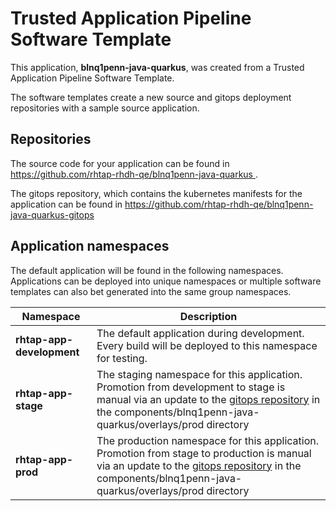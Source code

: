 # Trusted Application Pipeline Software Template

This application, **blnq1penn-java-quarkus**, was created from a Trusted Application Pipeline Software Template.

The software templates create a new source and gitops deployment repositories with a sample source application. 

## Repositories

The source code for your application can be found in [https://github.com/rhtap-rhdh-qe/blnq1penn-java-quarkus ](https://github.com/rhtap-rhdh-qe/blnq1penn-java-quarkus ).
 
The gitops repository, which contains the kubernetes manifests for the application can be found in 
[https://github.com/rhtap-rhdh-qe/blnq1penn-java-quarkus-gitops ](https://github.com/rhtap-rhdh-qe/blnq1penn-java-quarkus-gitops ) 

## Application namespaces 

The default application will be found in the following namespaces. Applications can be deployed into unique namespaces or multiple software templates can also bet generated into the same group namespaces.  

|  Namespace   |  Description   |  
| -------- | -------- |   
| **rhtap-app-development** | The default application during development. Every build will be deployed to this namespace for testing. | 
| **rhtap-app-stage** | The staging namespace for this application. Promotion from development to stage is manual via an update to the [gitops repository](https://github.com/rhtap-rhdh-qe/blnq1penn-java-quarkus-gitops ) in the components/blnq1penn-java-quarkus/overlays/prod directory |  
| **rhtap-app-prod** | The production namespace for this application. Promotion from stage to production is manual via an update to the [gitops repository](https://github.com/rhtap-rhdh-qe/blnq1penn-java-quarkus-gitops ) in the components/blnq1penn-java-quarkus/overlays/prod directory | 